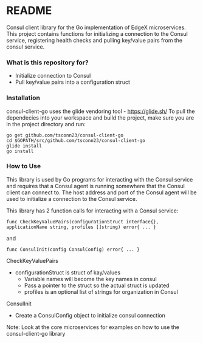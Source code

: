 # README #
Consul client library for the Go implementation of EdgeX microservices.  This project contains functions for initializing a connection to the Consul service, registering health checks and pulling key/value pairs from the consul service.

### What is this repository for? ###
* Initialize connection to Consul
* Pull key/value pairs into a configuration struct

### Installation ###
consul-client-go uses the glide vendoring tool - https://glide.sh/
To pull the dependecies into your workspace and build the project, make sure you are in the project directory and run:
```
go get github.com/tsconn23/consul-client-go
cd $GOPATH/src/github.com/tsconn23/consul-client-go
glide install
go install
```

### How to Use ###
This library is used by Go programs for interacting with the Consul service and requires that a Consul agent is running somewhere that the Consul client can connect to.  The host address and port of the Consul agent will be used to initialize a connection to the Consul service.

This library has 2 function calls for interacting with a Consul service:
```
func CheckKeyValuePairs(configurationStruct interface{}, applicationName string, profiles []string) error{ ... }
```
and
```
func ConsulInit(config ConsulConfig) error{ ... }
```
CheckKeyValuePairs
* configurationStruct is struct of kay/values
  * Variable names will become the key names in consul
  * Pass a pointer to the struct so the actual struct is updated
  * profiles is an optional list of strings for organization in Consul

ConsulInit
* Create a ConsulConfig object to initialize consul connection

Note: Look at the core microservices for examples on how to use the consul-client-go library

